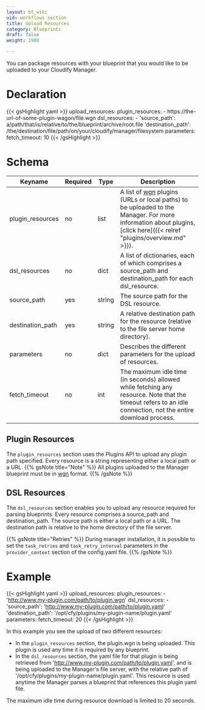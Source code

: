 ```yaml
---
layout: bt_wiki
uid: workflows section
title: Upload Resources
category: Blueprints
draft: false
weight: 1900

---
```


You can package resources with your blueprint that you would like to be uploaded to your Cloudify Manager.

# Declaration

{{< gsHighlight  yaml >}}
upload_resources:
    plugin_resources:
     - https://the-url-of-some-plugin-wagon/file.wgn
    dsl_resources:
     - 'source_path': a/path/that/is/relative/to/the/blueprint/archive/root.file
       'destination_path': /the/destination/file/path/on/your/cloudify/manager/filesystem
    parameters:
      fetch_timeout: 10
{{< /gsHighlight >}}


# Schema
Keyname	            |       Required	|   Type	    | Description
--------------------|-------------------|---------------|-------------------------
plugin_resources    | no	            |   list	    | A list of [wgn](https://github.com/cloudify-cosmo/wagon) plugins (URLs or local paths) to be uploaded to the Manager. For more information about plugins, [click here]({{< relref "plugins/overview.md" >}}).
dsl_resources	    | no	            |   dict	    | A list of dictionaries, each of which comprises a source_path and destination_path for each dsl_resource.
source_path	        | yes	            |   string	    | The source path for the DSL resource.
destination_path    | yes	            |   string	    | A relative destination path for the resource (relative to the file server home directory).
parameters          | no                |   dict        | Describes the different parameters for the upload of resources.
fetch_timeout       | no                |   int         | The maximum idle time (in seconds) allowed while fetching any resource. Note that the timeout refers to an idle connection, not the entire download process. 

## Plugin Resources
The `plugin_resources` section uses the Plugins API to upload any plugin path specified. Every resource is a string representing either a local path or a URL.
{{% gsNote title="Note" %}}
All plugins uploaded to the Manager blueprint must be in [wgn](https://github.com/cloudify-cosmo/wagon) format.
{{% /gsNote %}}

## DSL Resources
The `dsl_resources` section enables you to upload any resource required for parsing blueprints. Every resource comprises a source_path and destination_path. 
The source path is either a local path or a URL. The destination path is relative to the home directory of the file server.

{{% gsNote title="Retries" %}}
During manager installation, it is possible to set the `task_retries` and `task_retry_interval` parameters in the `provider_context` section of the config.yaml file.
{{% /gsNote %}}


# Example

{{< gsHighlight  yaml >}}
upload_resources:
    plugin_resources:
     - 'http://www.my-plugin.com/path/to/plugin.wgn'
    dsl_resources:
     - 'source_path': 'http://www.my-plugin.com/path/to/plugin.yaml'
       'destination_path': '/opt/cfy/plugins/my-plugin-name/plugin.yaml'
    parameters:
      fetch_timeout: 20
{{< /gsHighlight >}}

In this example you see the upload of two different resources:

- In the `plugin_resources` section, the plugin.wgn is being uploaded. This plugin is used any time it is required by any blueprint.
- In the `dsl_resources` section, the yaml file for that plugin is being retrieved from 'http://www.my-plugin.com/path/to/plugin.yaml', and is being uploaded to the Manager's file server, with the relative path of '/opt/cfy/plugins/my-plugin-name/plugin.yaml'. This resource is used anytime the Manager parses a blueprint that references this plugin yaml file.

The maximum idle time during resource download is limited to 20 seconds.
